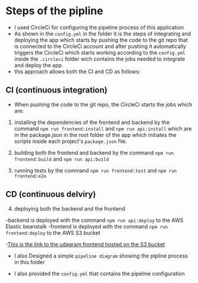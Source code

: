 # Steps of the pipline

- I used CircleCi for configuring the pipeline process of this application
- As shown in the `config.yml` in the folder it is the steps of integrating and deploying the app which starts by pushing the code to the git repo that is connected to the CircleCi account and after pushing it automatically triggers the CircleCi which starts working according to the `config.yml` inside the `.circleci` folder wich contains the jobs needed to integrate and deploy the app.
- this approach allows both the CI and CD as follows:

## CI (continuous integration)

- When pushing the code to the git repo, the CircleCi starts the jobs which are:

1. installing the dependencies of the frontend and backend by the command `npm run frontend:install` and `npm run api:install` which are in the package.json in the root folder of the app which initiates the scripts inside each project's `package.json` file.

2. building both the frontend and backend by the command `npm run frontend:build` and `npm run api:build`

3. running tests by the command `npm run frontend:test` and `npm run frontend:e2e`

## CD (continuous delviry)

4. deploying both the backend and the frontend

-backend is deployed with the command `npm run api:deploy` to the AWS Elastic beanstalk
-frontend is deployed with the command `npm run frontend:deploy` to the AWS S3 bucket

-[This is the link to the udagram frontend hosted on the S3 bucket](http://hbucketh.s3-website-us-east-1.amazonaws.com/home)

- I also Designed a simple `pipeline diagram` showing the pipline process in this folder

- I also provided the `config.yml` that contains the pipeline configuration
